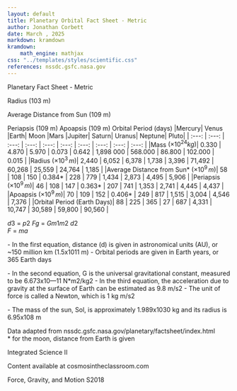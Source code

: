 ```yaml
---
layout: default
title: Planetary Orbital Fact Sheet - Metric
author: Jonathan Corbett
date: March , 2025
markdown: kramdown
kramdown:
    math_engine: mathjax
css: "../templates/styles/scientific.css"
references: nssdc.gsfc.nasa.gov
---
```



Planetary Fact Sheet \- Metric 



 

Radius (103 m) 

 Average Distance  from Sun (109 m) 

Periapsis (109 m) Apoapsis (109 m) Orbital Period (days)
|Mercury| Venus |Earth| Moon |Mars |Jupiter| Saturn| Uranus| Neptune| Pluto|
| :---: | :---: | :---: | :---: | :---: | :---: | :---: | :---: | :---: | :---: | 
|Mass $(\times 10^{24} kg)$| 0.330  | 4.870  | 5.970  | 0.073  | 0.642  | 1,898 000  | 568.000  | 86.800  | 102.000  | 0.015 |
|Radius $(\times 10^3 \, m)$| 2,440  | 6,052  | 6,378  | 1,738  | 3,396  | 71,492  | 60,268  | 25,559  | 24,764  | 1,185 |
|Average Distance from Sun* $(\times 10^9 \, m)$| 58  | 108  | 150  | 0.384\*  | 228  | 779  | 1,434  | 2,873  | 4,495  | 5,906 |
|Periapsis $(\times 10^9 \, m)$| 46  | 108  | 147  | 0.363\*  | 207  | 741  | 1,353  | 2,741  | 4,445  | 4,437 |
|Apoapsis $(\times 10^9 \, m)$| 70  | 109  | 152  | 0.406\*  | 249  | 817  | 1,515  | 3,004  | 4,546  | 7,376 |
|Orbital Period (Earth Days)| 88  | 225  | 365  | 27  | 687  | 4,331  | 10,747  | 30,589  | 59,800  | 90,560 |

*d*3 \= *p*2 *Fg* \= *Gm*1*m*2 *d*2   
*F* \= *ma*

\- In the first equation, distance (d) is given in astronomical units (AU), or \~150 million km (1.5x1011 m) \- Orbital periods are given in Earth years, or 365 Earth days 

\- In the second equation, G is the universal gravitational constant, measured to be 6.673x10—11 N\*m2/kg2 \- In the third equation, the acceleration due to gravity at the surface of Earth can be estimated as 9.8 m/s2 \- The unit of force is called a Newton, which is 1 kg m/s2 

\- The mass of the sun, Sol, is approximately 1.989x1030 kg and its radius is 6.95x108 m 

Data adapted from nssdc.gsfc.nasa.gov/planetary/factsheet/index.html   
\* for the moon, distance from Earth is given 

Integrated Science II 

Content available at cosmosintheclassroom.com 

Force, Gravity, and Motion S2018 